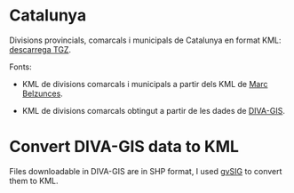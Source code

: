 # Catalunya #

Divisions provincials, comarcals i municipals de Catalunya en format KML: [descarrega TGZ](http://tokland.googlecode.com/files/catalunya-kml.tgz).

Fonts:

  * KML de divisions comarcals i municipals a partir dels KML de [Marc Belzunces](http://blocs.mesvilaweb.cat/marcbel/cat/1539/page/3).

  * KML de divisions comarcals obtingut a partir de les dades de [DIVA-GIS](http://www.diva-gis.org/Data).

# Convert DIVA-GIS data to KML #

Files downloadable in DIVA-GIS are in SHP format, I used [gvSIG](http://www.gvsig.com/) to convert them to KML.